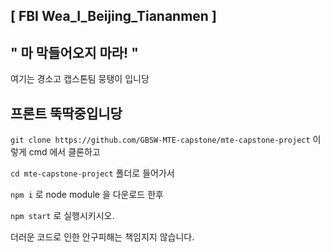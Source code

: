 ##    [   FBI Wea_I_Beijing_Tiananmen   ]

## " 마 막들어오지 마라! "

여기는 경소고 캡스톤팀 뭉탱이 입니당

## 프론트 뚝딱중입니당

`git clone https://github.com/GBSW-MTE-capstone/mte-capstone-project`
이렇게 cmd 에서 클론하고

`cd mte-capstone-project`
폴더로 들어가서 

`npm i`
로 node module 을 다운로드 한후 

`npm start`
로 실행시키시오.

더러운 코드로 인한 안구피해는 책임지지 않습니다.
